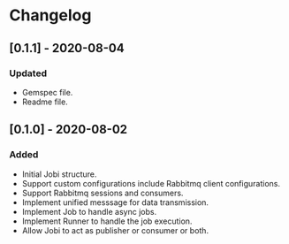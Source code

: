 # Changelog

## [0.1.1] - 2020-08-04
### Updated
- Gemspec file.
- Readme file.
## [0.1.0] - 2020-08-02
### Added
- Initial Jobi structure.
- Support custom configurations include Rabbitmq client configurations.
- Support Rabbitmq sessions and consumers.
- Implement unified messsage for data transmission.
- Implement Job to handle async jobs.
- Implement Runner to handle the job execution.
- Allow Jobi to act as publisher or consumer or both.